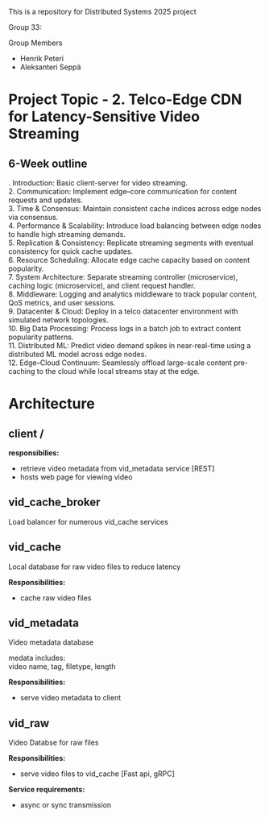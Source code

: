This is a repository for Distributed Systems 2025 project

Group 33:

Group Members
- Henrik Peteri  
- Aleksanteri Seppä  

# Project Topic - 2. Telco-Edge CDN for Latency-Sensitive Video Streaming
## 6-Week outline
. Introduction: Basic client-server for video streaming.  
2. Communication: Implement edge–core communication for content requests and updates.  
3. Time & Consensus: Maintain consistent cache indices across edge nodes via consensus.  
4. Performance & Scalability: Introduce load balancing between edge nodes to handle high streaming demands.  
5. Replication & Consistency: Replicate streaming segments with eventual consistency for quick cache updates.  
6. Resource Scheduling: Allocate edge cache capacity based on content popularity.  
7. System Architecture: Separate streaming controller (microservice), caching logic (microservice), and client request handler.  
8. Middleware: Logging and analytics middleware to track popular content, QoS metrics, and user sessions.  
9. Datacenter & Cloud: Deploy in a telco datacenter environment with simulated network topologies.  
10. Big Data Processing:  Process logs in a batch job to extract content popularity patterns.  
11. Distributed ML:  Predict video demand spikes in near-real-time using a distributed ML model across edge nodes.  
12. Edge–Cloud Continuum: Seamlessly offload large-scale content pre-caching to the cloud while local streams stay at the edge.  


# Architecture

## client / 

**responsibilies:**  
- retrieve video metadata from vid_metadata service [REST]  
- hosts web page for viewing video  

## vid_cache_broker

Load balancer for numerous vid_cache services

## vid_cache

Local database for raw video files to reduce latency

**Responsibilities:**  
- cache raw video files

## vid_metadata

Video metadata database

medata includes:  
video name, tag, filetype, length  

**Responsibilities:**  
- serve video metadata to client

## vid_raw

Video Databse for raw files

**Responsibilities:**  
- serve video files to vid_cache [Fast api, gRPC]

**Service requirements:**  
- async or sync transmission
